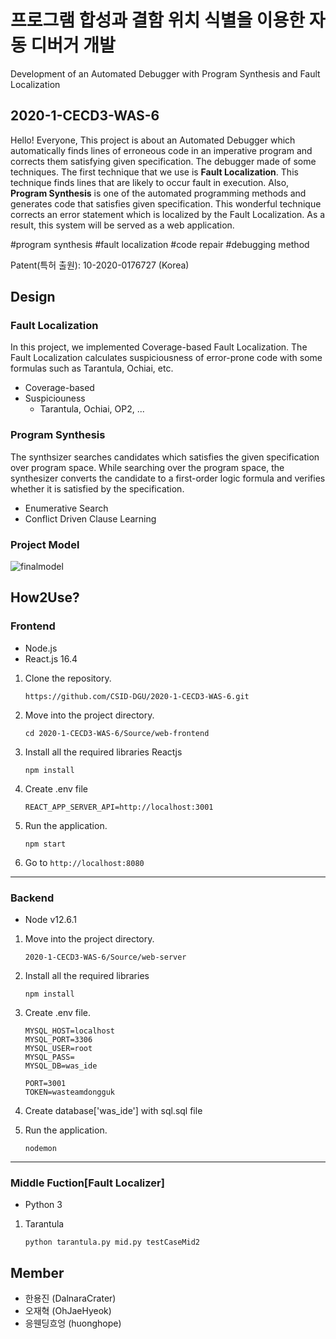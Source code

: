 # 프로그램 합성과 결함 위치 식별을 이용한 자동 디버거 개발
Development of an Automated Debugger with Program Synthesis and Fault Localization

## 2020-1-CECD3-WAS-6
Hello! Everyone, This project is about an Automated Debugger which automatically finds lines of erroneous code in an imperative program and corrects them satisfying given specification. The debugger made of some techniques. The first technique that we use is **Fault Localization**. This technique finds lines that are likely to occur fault in execution. Also, **Program Synthesis** is one of the automated programming methods and generates code that satisfies given specification. This wonderful technique corrects an error statement which is localized by the Fault Localization. As a result, this system will be served as a web application.

\#program synthesis \#fault localization \#code repair \#debugging method

Patent(특허 출원): 10-2020-0176727 (Korea)

## **Design**

### Fault Localization
In this project, we implemented Coverage-based Fault Localization. The Fault Localization calculates suspiciousness of error-prone code with some formulas such as Tarantula, Ochiai, etc.
- Coverage-based
- Suspiciouness
    - Tarantula, Ochiai, OP2, ...

### Program Synthesis
The synthsizer searches candidates which satisfies the given specification over program space. While searching over the program space, the synthesizer converts the candidate to a first-order logic formula and verifies whether it is satisfied by the specification.

- Enumerative Search
- Conflict Driven Clause Learning

### Project Model
![finalmodel](https://user-images.githubusercontent.com/24788751/102711747-5a0fa300-42ff-11eb-97bf-8e5d9fb57590.png)


## **How2Use?**

### Frontend
* Node.js
* React.js 16.4 

1. Clone the repository. 

    ```
    https://github.com/CSID-DGU/2020-1-CECD3-WAS-6.git
    ```
    
1. Move into the project directory. 

    ```
    cd 2020-1-CECD3-WAS-6/Source/web-frontend
    ```
	
1. Install all the required libraries Reactjs

    ```
    npm install 
    ```
1. Create .env file

    ```
    REACT_APP_SERVER_API=http://localhost:3001 
    ```

1. Run the application.

    ```
    npm start
    ```
    
1. Go to `http://localhost:8080`

---
### Backend
* Node v12.6.1

1. Move into the project directory. 

    ```
    2020-1-CECD3-WAS-6/Source/web-server
    ```
	
1. Install all the required libraries

    ```
    npm install 
    ```

1. Create .env file.

    ```
    MYSQL_HOST=localhost
    MYSQL_PORT=3306
    MYSQL_USER=root
    MYSQL_PASS=
    MYSQL_DB=was_ide

    PORT=3001
    TOKEN=wasteamdongguk
    ```
1. Create database['was_ide'] with sql.sql file
   
1. Run the application.

    ```
    nodemon
    ```
---
### Middle Fuction[Fault Localizer]
* Python 3

1. Tarantula

    ```
    python tarantula.py mid.py testCaseMid2
    ```

## **Member**

- 한용진 (DalnaraCrater) 
- 오재혁 (OhJaeHyeok)
- 응웬딩흐엉 (huonghope)
